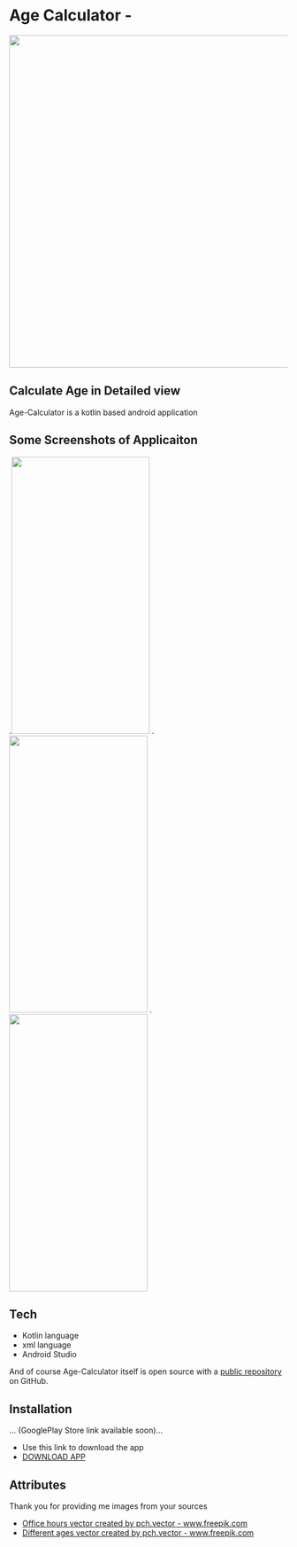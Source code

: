 # Age Calculator -
<img src ="https://user-images.githubusercontent.com/85965606/174242767-66902015-e73f-4d3c-8dc3-eabeede0df78.png" width="600" heigth="600">

## Calculate Age in Detailed view

Age-Calculator is a kotlin based android application

## Some Screenshots of Applicaiton

.<img src= "https://user-images.githubusercontent.com/85965606/174243277-02a4d031-8c96-4a7b-9787-031444a2cfd7.jpeg" width="250" height="500">
.<img src ="https://user-images.githubusercontent.com/85965606/174243288-be21e4ca-657a-4aff-a19c-140db813cf75.jpeg" width="250" height="500">
.<img src="https://user-images.githubusercontent.com/85965606/174243315-6876b8c6-4a9f-4c25-b0f4-a8d8e76215dc.jpeg" width="250" height="500">


## Tech

- Kotlin language
- xml language
- Android Studio

And of course Age-Calculator itself is open source with a [public repository](https://github.com/Suryansh1720001/Age-Calculator)
 on GitHub.

## Installation
... (GooglePlay Store link available soon)...

- Use this link to download the app 
- [DOWNLOAD APP](https://www.mediafire.com/file/bwgnagn8uydgvij/app-debug.apk/file)

## Attributes

Thank you for providing me images from your sources 

- <a href='https://www.freepik.com/vectors/office-hours'>Office hours vector created by pch.vector - www.freepik.com</a>
- <a href='https://www.freepik.com/vectors/different-ages'>Different ages vector created by pch.vector - www.freepik.com</a>



